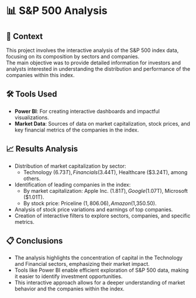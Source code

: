 # 📊 S&P 500 Analysis

## 📝 Context
This project involves the interactive analysis of the S&P 500 index data, focusing on its composition by sectors and companies.  
The main objective was to provide detailed information for investors and analysts interested in understanding the distribution and performance of the companies within this index.

## 🛠️ Tools Used
- **Power BI**: For creating interactive dashboards and impactful visualizations.
- **Market Data**: Sources of data on market capitalization, stock prices, and key financial metrics of the companies in the index.

## 📈 Results Analysis
- Distribution of market capitalization by sector:
  - Technology ($6.73T), Financials ($3.44T), Healthcare ($3.24T), among others.
- Identification of leading companies in the index:
  - By market capitalization: Apple Inc. ($1.81T), Google ($1.07T), Microsoft ($1.01T).
  - By stock price: Priceline ($1,806.06), Amazon ($1,350.50).
- Analysis of stock price variations and earnings of top companies.
- Creation of interactive filters to explore sectors, companies, and specific metrics.

## 📋 Conclusions
- The analysis highlights the concentration of capital in the Technology and Financial sectors, emphasizing their market impact.
- Tools like Power BI enable efficient exploration of S&P 500 data, making it easier to identify investment opportunities.
- This interactive approach allows for a deeper understanding of market behavior and the companies within the index.
